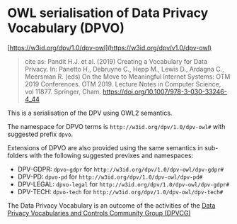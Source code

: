 # OWL serialisation of Data Privacy Vocabulary (DPVO)

[https://w3id.org/dpv/1.0/dpv-owl](https://w3id.org/dpv/v1.0/dpv-owl)

>  cite as: Pandit H.J. et al. (2019) Creating a Vocabulary for Data Privacy. In:  Panetto H., Debruyne C., Hepp M., Lewis D., Ardagna C., Meersman R.  (eds) On the Move to Meaningful Internet Systems: OTM 2019 Conferences.  OTM 2019. Lecture Notes in Computer Science, vol 11877. Springer, Cham.  https://doi.org/10.1007/978-3-030-33246-4_44

This is a serialisation of the DPV using OWL2 semantics. 

The namespace for DPVO terms is `http://w3id.org/dpv/1.0/dpv-owl#` with suggested prefix `dpvo`. 

Extensions of DPVO are also provided using the same semantics in sub-folders with the following suggested previxes and namespaces:

- DPV-GDPR: `dpvo-gdpr` for `http://w3id.org/dpv/1.0/dpv-owl/dpv-gdpr#`
- DPV-PD: `dpvo-pd` for `http://w3id.org/dpv/1.0/dpv-owl/dpv-pd#`
- DPV-LEGAL: `dpvo-legal` for `http://w3id.org/dpv/1.0/dpv-owl/dpv-gdpr#`
- DPV-TECH: `dpvo-tech` for `http://w3id.org/dpv/1.0/dpv-owl/dpv-tech#`

The Data Privacy Vocabulary is an outcome of the activities of the [Data Privacy Vocabularies and Controls Community Group (DPVCG)](https://www.w3.org/community/dpvcg/) 


